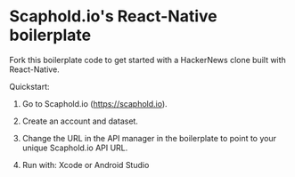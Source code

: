 # Scaphold.io's React-Native boilerplate

Fork this boilerplate code to get started with a HackerNews clone built with React-Native.

Quickstart:

1) Go to Scaphold.io (https://scaphold.io).

2) Create an account and dataset.

3) Change the URL in the API manager in the boilerplate to point to your unique Scaphold.io API URL.

4) Run with: Xcode or Android Studio